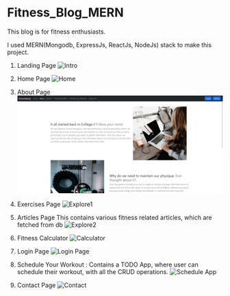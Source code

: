 # Fitness_Blog_MERN

This blog is for fitness enthusiasts.

I used MERN(Mongodb, ExpressJs, ReactJs, NodeJs) stack to make this project.

1. Landing Page
![Intro](https://user-images.githubusercontent.com/50578215/148691422-4e9f60c9-9eae-4a93-914d-8a7888e999fb.png)

2. Home Page
![Home](https://user-images.githubusercontent.com/50578215/148691548-ea45c01b-e7bc-41a9-bcdd-c8bd4db11186.png)

3. About Page
![About](https://github.com/suhas014/fitness-blog/blob/main/fix.png)

4. Exercises Page
![Explore1](https://user-images.githubusercontent.com/50578215/148692743-d56b8b4e-ce5f-4745-bfa3-6073736fe538.png)

5. Articles Page
This contains various fitness related articles, which are fetched from db
![Explore2](https://user-images.githubusercontent.com/50578215/148692753-041442b1-e23f-4ce2-87e9-39056b9e2396.png)

6. Fitness Calculator
![Calculator](https://user-images.githubusercontent.com/50578215/148692804-f590b520-7996-4164-bae4-ee10f42229c1.png)

7. Login Page
![Login Page](https://user-images.githubusercontent.com/50578215/148692810-c742c143-4423-475a-b862-56673a2aaf57.png)

8. Schedule Your Workout : Contains a TODO App, where user can schedule their workout, with all the CRUD operations.
![Schedule App](https://user-images.githubusercontent.com/50578215/148692819-489d2573-6ab1-497b-84e4-90d434c888ba.png)

9. Contact Page
![Contact](https://user-images.githubusercontent.com/50578215/148692826-2cbe8ec8-f662-4942-999b-a9334cdf602c.png)

